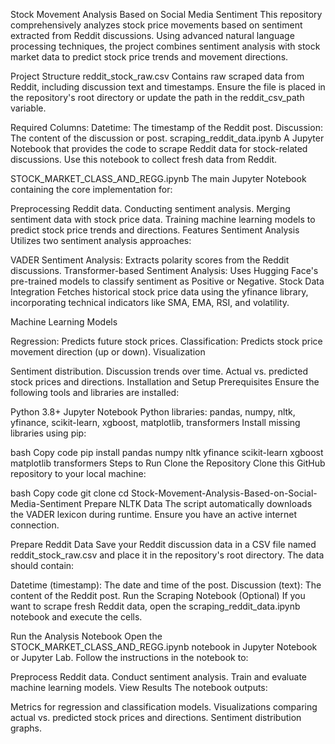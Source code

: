 Stock Movement Analysis Based on Social Media Sentiment
This repository comprehensively analyzes stock price movements based on sentiment extracted from Reddit discussions. Using advanced natural language processing techniques, the project combines sentiment analysis with stock market data to predict stock price trends and movement directions.

Project Structure
reddit_stock_raw.csv
Contains raw scraped data from Reddit, including discussion text and timestamps. Ensure the file is placed in the repository's root directory or update the path in the reddit_csv_path variable.

Required Columns:
Datetime: The timestamp of the Reddit post.
Discussion: The content of the discussion or post.
scraping_reddit_data.ipynb
A Jupyter Notebook that provides the code to scrape Reddit data for stock-related discussions. Use this notebook to collect fresh data from Reddit.

STOCK_MARKET_CLASS_AND_REGG.ipynb
The main Jupyter Notebook containing the core implementation for:

Preprocessing Reddit data.
Conducting sentiment analysis.
Merging sentiment data with stock price data.
Training machine learning models to predict stock price trends and directions.
Features
Sentiment Analysis
Utilizes two sentiment analysis approaches:

VADER Sentiment Analysis: Extracts polarity scores from the Reddit discussions.
Transformer-based Sentiment Analysis: Uses Hugging Face's pre-trained models to classify sentiment as Positive or Negative.
Stock Data Integration
Fetches historical stock price data using the yfinance library, incorporating technical indicators like SMA, EMA, RSI, and volatility.

Machine Learning Models

Regression: Predicts future stock prices.
Classification: Predicts stock price movement direction (up or down).
Visualization

Sentiment distribution.
Discussion trends over time.
Actual vs. predicted stock prices and directions.
Installation and Setup
Prerequisites
Ensure the following tools and libraries are installed:

Python 3.8+
Jupyter Notebook
Python libraries: pandas, numpy, nltk, yfinance, scikit-learn, xgboost, matplotlib, transformers
Install missing libraries using pip:

bash
Copy code
pip install pandas numpy nltk yfinance scikit-learn xgboost matplotlib transformers
Steps to Run
Clone the Repository
Clone this GitHub repository to your local machine:

bash
Copy code
git clone
cd Stock-Movement-Analysis-Based-on-Social-Media-Sentiment
Prepare NLTK Data
The script automatically downloads the VADER lexicon during runtime. Ensure you have an active internet connection.

Prepare Reddit Data
Save your Reddit discussion data in a CSV file named reddit_stock_raw.csv and place it in the repository's root directory. The data should contain:

Datetime (timestamp): The date and time of the post.
Discussion (text): The content of the Reddit post.
Run the Scraping Notebook (Optional)
If you want to scrape fresh Reddit data, open the scraping_reddit_data.ipynb notebook and execute the cells.

Run the Analysis Notebook
Open the STOCK_MARKET_CLASS_AND_REGG.ipynb notebook in Jupyter Notebook or Jupyter Lab. Follow the instructions in the notebook to:

Preprocess Reddit data.
Conduct sentiment analysis.
Train and evaluate machine learning models.
View Results
The notebook outputs:

Metrics for regression and classification models.
Visualizations comparing actual vs. predicted stock prices and directions.
Sentiment distribution graphs.
